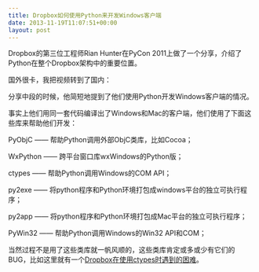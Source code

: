 ```yaml
---
title: Dropbox如何使用Python来开发Windows客户端
date: 2013-11-19T11:07:51+00:00
layout: post
---
```

Dropbox的第三位工程师Rian Hunter在PyCon 2011上做了一个分享，介绍了Python在整个Dropbox架构中的重要位置。

国外很卡，我把视频转到了国内：

<div>
</div>

分享中段的时候，他简短地提到了他们使用Python开发Windows客户端的情况。

事实上他们用同一套代码编译出了Windows和Mac的客户端，他们使用了下面这些库来帮助他们开发：

PyObjC —— 帮助Python调用外部ObjC类库，比如Cocoa；
  
WxPython —— 跨平台窗口库wxWindows的Python版；
  
ctypes —— 帮助Python调用Windows的COM API；
  
py2exe —— 将python程序和Python环境打包成windows平台的独立可执行程序；
  
py2app —— 将python程序和Python环境打包成Mac平台的独立可执行程序；
  
PyWin32 —— 帮助Python调用Windows的Win32 API和COM；

当然过程不是用了这些类库就一帆风顺的，这些类库肯定或多或少有它们的BUG，比如这里就有一个[Dropbox在使用ctypes时遇到的困难](http://blog.yikuyiku.com/?p=3899)。

